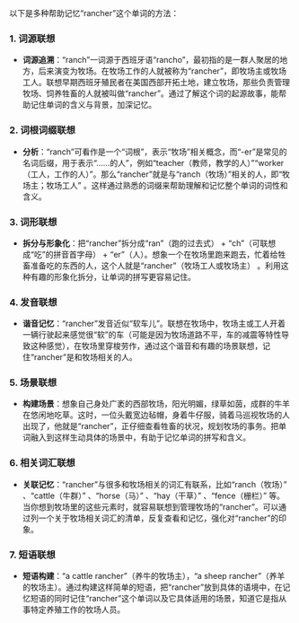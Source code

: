 以下是多种帮助记忆“rancher”这个单词的方法：

### 1. 词源联想
 - **词源追溯**：“ranch”一词源于西班牙语“rancho”，最初指的是一群人聚居的地方，后来演变为牧场。在牧场工作的人就被称为“rancher”，即牧场主或牧场工人。联想早期西班牙殖民者在美国西部开拓土地，建立牧场，那些负责管理牧场、饲养牲畜的人就被叫做“rancher”。通过了解这个词的起源故事，能帮助记住单词的含义与背景，加深记忆。

### 2. 词根词缀联想
 - **分析**：“ranch”可看作是一个“词根”，表示“牧场”相关概念，而“-er”是常见的名词后缀，用于表示“……的人”，例如“teacher（教师，教学的人）”“worker（工人，工作的人）”。那么“rancher”就是与“ranch（牧场）”相关的人，即“牧场主；牧场工人” 。这样通过熟悉的词缀来帮助理解和记忆整个单词的词性和含义。

### 3. 词形联想
 - **拆分与形象化**：把“rancher”拆分成“ran”（跑的过去式） + “ch”（可联想成“吃”的拼音首字母） + “er”（人）。想象一个在牧场里跑来跑去，忙着给牲畜准备吃的东西的人，这个人就是“rancher”（牧场工人或牧场主） 。利用这种有趣的形象化拆分，让单词的拼写更容易记住。

### 4. 发音联想
 - **谐音记忆**：“rancher”发音近似“软车儿”。联想在牧场中，牧场主或工人开着一辆行驶起来感觉很“软”的车（可能是因为牧场道路不平，车的减震等特性导致这种感觉），在牧场里穿梭劳作，通过这个谐音和有趣的场景联想，记住“rancher”是和牧场相关的人。

### 5. 场景联想
 - **构建场景**：想象自己身处广袤的西部牧场，阳光明媚，绿草如茵，成群的牛羊在悠闲地吃草。这时，一位头戴宽边毡帽，身着牛仔服，骑着马巡视牧场的人出现了，他就是“rancher”，正仔细查看牲畜的状况，规划牧场的事务。把单词融入到这样生动具体的场景中，有助于记忆单词的拼写和含义。

### 6. 相关词汇联想
 - **关联记忆**：“rancher”与很多和牧场相关的词汇有联系，比如“ranch（牧场）” 、“cattle（牛群）” 、“horse（马）” 、“hay（干草）” 、“fence（栅栏）” 等。当你想到牧场里的这些元素时，就容易联想到管理牧场的“rancher”。可以通过列一个关于牧场相关词汇的清单，反复查看和记忆，强化对“rancher”的印象。

### 7. 短语联想
 - **短语构建**：“a cattle rancher”（养牛的牧场主），“a sheep rancher”（养羊的牧场主）。通过构建这样简单的短语，把“rancher”放到具体的语境中，在记忆短语的同时记住“rancher”这个单词以及它具体适用的场景，知道它是指从事特定养殖工作的牧场人员。 